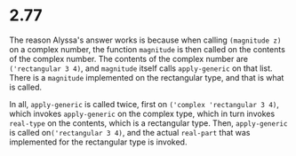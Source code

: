 # 2.77

The reason Alyssa's answer works is because when calling `(magnitude z)` on a complex number, the function `magnitude` is then called on the contents of the complex number. The contents of the complex number are `('rectangular 3 4)`, and `magnitude` itself calls `apply-generic` on that list. There is a `magnitude` implemented on the rectangular type, and that is what is called. 

In all, `apply-generic` is called twice, first on `('complex 'rectangular 3 4)`, which invokes `apply-generic` on the complex type, which in turn invokes `real-type` on the contents, which is a rectangular type. Then, `apply-generic` is called on`('rectangular 3 4)`, and the actual `real-part` that was implemented for the rectangular type is invoked. 
